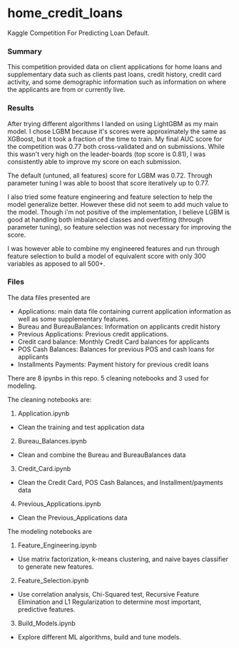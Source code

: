 # home_credit_loans

Kaggle Competition For Predicting Loan Default.

### Summary

This competition provided data on client applications for home loans and supplementary
data such as clients past loans, credit history, credit card activity, and some
demographic information such as information on where the applicants are from or
currently live.

### Results

After trying different algorithms I landed on using LightGBM as my main model.
I chose LGBM because it's scores were approximately the same as XGBoost, but it
took a fraction of the time to train. My final AUC score for the competition was
0.77 both cross-validated and on submissions. While this wasn't very high on the
leader-boards (top score is 0.81), I was consistently able to improve my score on
each submission.

The default (untuned, all features) score for LGBM was 0.72. Through parameter tuning
I was able to boost that score iteratively up to 0.77.

I also tried some feature engineering and feature selection to help the model generalize
better. However these did not seem to add much value to the model. Though i'm not
positive of the implementation, I believe LGBM is good at handling both imbalanced
classes and overfitting (through parameter tuning), so feature selection was
not necessary for improving the score.

I was however able to combine my engineered features and run through feature selection
to build a model of equivalent score with only 300 variables as apposed to all 500+.


### Files

The data files presented are

  - Applications: main data file containing current application information as
    well as some supplementary features.
  - Bureau and BureauBalances: Information on applicants credit history
  - Previous Applications: Previous credit applications.
  - Credit card balance: Monthly Credit Card balances for applicants
  - POS Cash Balances: Balances for previous POS and cash loans for applicants
  - Installments Payments: Payment history for previous credit loans

There are 8 ipynbs in this repo. 5 cleaning notebooks and 3 used for modeling.

The cleaning notebooks are:

1. Application.ipynb
  - Clean the training and test application data

2. Bureau_Balances.ipynb
  - Clean and combine the Bureau and BureauBalances data

3. Credit_Card.ipynb
  - Clean the Credit Card, POS Cash Balances, and Installment/payments data

4. Previous_Applications.ipynb
  - Clean the Previous_Applications data

The modeling notebooks are

1. Feature_Engineering.ipynb
  - Use matrix factorization, k-means clustering, and naive bayes classifier
  to generate new features.

2. Feature_Selection.ipynb
  - Use correlation analysis, Chi-Squared test, Recursive Feature Elimination
  and L1 Regularization to determine most important, predictive features.

3. Build_Models.ipynb
  - Explore different ML algorithms, build and tune models.
